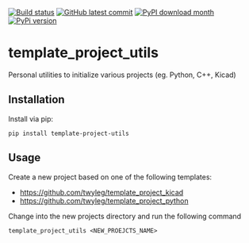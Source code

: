 [![Build status](https://github.com/twyleg/template_project_utils/actions/workflows/tests.yaml/badge.svg)]()
[![GitHub latest commit](https://badgen.net/github/last-commit/twyleg/template_project_utils)](https://GitHub.com/twyleg/template_project_utils/commit/)
[![PyPI download month](https://img.shields.io/pypi/dm/template-project-utils)](https://pypi.python.org/pypi/template-project-utils)
[![PyPi version](https://badgen.net/pypi/v/template-project-utils/)](https://pypi.org/project/template-project-utils)

# template_project_utils

Personal utilities to initialize various projects (eg. Python, C++, Kicad)

## Installation

Install via pip:

    pip install template-project-utils

## Usage

Create a new project based on one of the following templates:

* https://github.com/twyleg/template_project_kicad
* https://github.com/twyleg/template_project_python

Change into the new projects directory and run the following command

    template_project_utils <NEW_PROEJCTS_NAME>